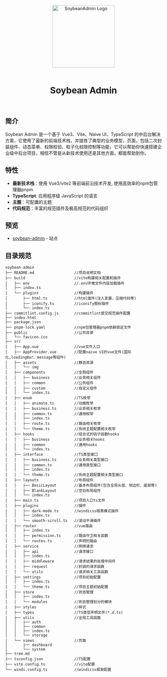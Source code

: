 <div style="text-align:center;">
  <a href="https://github.com/honghuangdc/soybean-admin">
    <img alt="SoybeanAdmin Logo" width="200" height="200" src="https://s3.bmp.ovh/imgs/2021/09/088571214c76b1e5.png">
  </a>
	<br />
	<br />
	<h1>Soybean Admin</h1>
  <br />
</div>


## 简介

Soybean Admin 是一个基于 Vue3、Vite、Naive UI、TypeScript 的中后台解决方案，它使用了最新的前端技术栈，并提炼了典型的业务模型，页面，包括二次封装组件、动态菜单、权限校验、粒子化权限控制等功能，它可以帮助你快速搭建企业级中后台项目，相信不管是从新技术使用还是其他方面，都能帮助到你。

## 特性

- **最新技术栈**：使用 Vue3/vite2 等前端前沿技术开发, 使用高效率的npm包管理器pnpm
- **TypeScript**: 应用程序级 JavaScript 的语言
- **主题**：可配置的主题
- **代码规范**：丰富的规范插件及极高规范的代码组织

## 预览

- [soybean-admin](https://soybean.pro/) - 站点


## 目录规范

```
soybean-admin
├── README.md                  //项目说明文档
├── build                      //vite构建相关配置和插件
│   ├── env                    //.env环境文件内容加载插件
│   ├── index.ts
│   └── plugins                //构建插件
│       ├── html.ts            //html插件(注入变量，压缩代码等)
│       ├── iconify.ts         //iconify图标插件
│       └── index.ts
├── commitlint.config.js       //commitlint提交规范插件配置
├── index.html
├── package.json
├── pnpm-lock.yaml             //npm包管理器pnpm依赖锁定文件
├── public                     //公共目录
│   └── favicon.ico
├── src
│   ├── App.vue                //vue文件入口
│   ├── AppProvider.vue        //配置naive UI的vue文件(国际化,loadingBar、message等组件)
│   ├── assets                 //静态资源
│   │   └── img
│   ├── components             //全局组件
│   │   ├── business           //业务相关组件
│   │   ├── common             //公共组件
│   │   ├── custom             //自定义组件
│   │   └── index.ts
│   ├── enum                   //TS枚举
│   │   ├── animate.ts         //动画枚举
│   │   ├── business.ts        //业务相关枚举
│   │   ├── common.ts          //通用枚举
│   │   ├── index.ts
│   │   ├── route.ts           //路由相关枚举
│   │   └── theme.ts           //系统主题配置相关枚举
│   ├── hooks                  //组合式的钩子函数hooks
│   │   ├── business           //业务相关hooks
│   │   ├── common             //通用hooks
│   │   └── index.ts
│   ├── interface              //TS类型接口
│   │   ├── business.ts        //业务相关类型接口
│   │   ├── common.ts          //通用类型接口
│   │   ├── index.ts
│   │   └── theme.ts           //系统主题配置相关类型接口
│   ├── layouts                //布局组件
│   │   ├── BasicLayout        //基本布局组件(包含全局头部、侧边栏、底部等)
│   │   ├── BlankLayout        //空白布局组件
│   │   └── index.ts
│   ├── main.ts                //项目入口ts文件
│   ├── plugins                //插件
│   │   ├── dark-mode.ts       //windicss暗黑模式插件
│   │   ├── index.ts
│   │   └── smooth-scroll.ts   //滚动平滑插件
│   ├── router                 //vue路由
│   │   ├── index.ts
│   │   ├── permission.ts      //路由守卫相关函数
│   │   └── routes.ts          //声明的路由
│   ├── service                //网络请求
│   │   ├── api                //请求接口
│   │   ├── index.ts
│   │   ├── middleware         //请求结果的处理中间件
│   │   ├── request            //封装的请求函数
│   │   └── utils              //请求相关工具函数
│   ├── settings               //项目初始配置
│   │   ├── index.ts
│   │   └── theme.ts           //项目主题初始配置
│   ├── store                  //状态管理
│   │   ├── index.ts
│   │   └── modules            //状态管理划分的模块
│   ├── styles                 //样式
│   ├── types                  //TS类型声明文件(*.d.ts)
│   ├── utils                  //全局工具函数
│   │   ├── auth
│   │   ├── common
│   │   ├── index.ts
│   │   └── storage
│   └── views                  //页面
│       ├── dashboard
│       └── system
├── tree.md
├── tsconfig.json              //TS配置
├── vite.config.ts             //vite配置
└── windi.config.ts            //windicss框架配置
```
